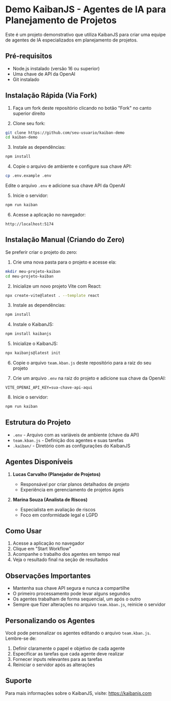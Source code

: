 # Demo KaibanJS - Agentes de IA para Planejamento de Projetos

Este é um projeto demonstrativo que utiliza KaibanJS para criar uma equipe de agentes de IA especializados em planejamento de projetos.

## Pré-requisitos

- Node.js instalado (versão 16 ou superior)
- Uma chave de API da OpenAI
- Git instalado

## Instalação Rápida (Via Fork)

1. Faça um fork deste repositório clicando no botão "Fork" no canto superior direito

2. Clone seu fork:
```bash
git clone https://github.com/seu-usuario/kaiban-demo
cd kaiban-demo
```

3. Instale as dependências:
```bash
npm install
```

4. Copie o arquivo de ambiente e configure sua chave API:
```bash
cp .env.example .env
```
Edite o arquivo `.env` e adicione sua chave API da OpenAI

5. Inicie o servidor:
```bash
npm run kaiban
```

6. Acesse a aplicação no navegador:
```
http://localhost:5174
```

## Instalação Manual (Criando do Zero)

Se preferir criar o projeto do zero:

1. Crie uma nova pasta para o projeto e acesse ela:
```bash
mkdir meu-projeto-kaiban
cd meu-projeto-kaiban
```

2. Inicialize um novo projeto Vite com React:
```bash
npx create-vite@latest . --template react
```

3. Instale as dependências:
```bash
npm install
```

4. Instale o KaibanJS:
```bash
npm install kaibanjs
```

5. Inicialize o KaibanJS:
```bash
npx kaibanjs@latest init
```

6. Copie o arquivo `team.kban.js` deste repositório para a raiz do seu projeto

7. Crie um arquivo `.env` na raiz do projeto e adicione sua chave da OpenAI:
```
VITE_OPENAI_API_KEY=sua-chave-api-aqui
```

8. Inicie o servidor:
```bash
npm run kaiban
```

## Estrutura do Projeto

- `.env` - Arquivo com as variáveis de ambiente (chave da API)
- `team.kban.js` - Definição dos agentes e suas tarefas
- `.kaiban/` - Diretório com as configurações do KaibanJS

## Agentes Disponíveis

1. **Lucas Carvalho (Planejador de Projetos)**
   - Responsável por criar planos detalhados de projeto
   - Experiência em gerenciamento de projetos ágeis

2. **Marina Souza (Analista de Riscos)**
   - Especialista em avaliação de riscos
   - Foco em conformidade legal e LGPD

## Como Usar

1. Acesse a aplicação no navegador
2. Clique em "Start Workflow"
3. Acompanhe o trabalho dos agentes em tempo real
4. Veja o resultado final na seção de resultados

## Observações Importantes

- Mantenha sua chave API segura e nunca a compartilhe
- O primeiro processamento pode levar alguns segundos
- Os agentes trabalham de forma sequencial, um após o outro
- Sempre que fizer alterações no arquivo `team.kban.js`, reinicie o servidor

## Personalizando os Agentes

Você pode personalizar os agentes editando o arquivo `team.kban.js`. Lembre-se de:
1. Definir claramente o papel e objetivo de cada agente
2. Especificar as tarefas que cada agente deve realizar
3. Fornecer inputs relevantes para as tarefas
4. Reiniciar o servidor após as alterações

## Suporte

Para mais informações sobre o KaibanJS, visite:
https://kaibanjs.com
